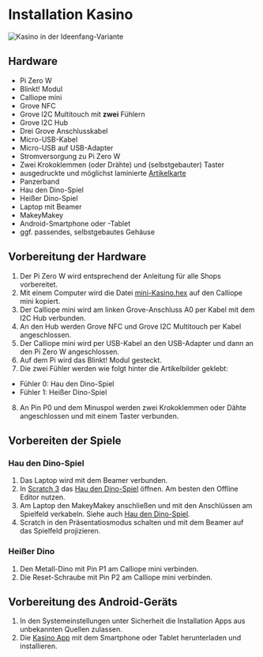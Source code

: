 # Installation Kasino

![Kasino in der Ideenfang-Variante](fotos/Kasino_Ideenfang.jpg?raw=true "Title")

## Hardware

* Pi Zero W
* Blinkt! Modul
* Calliope mini
* Grove NFC
* Grove I2C Multitouch mit **zwei** Fühlern
* Grove I2C Hub
* Drei Grove Anschlusskabel
* Micro-USB-Kabel
* Micro-USB auf USB-Adapter
* Stromversorgung zu Pi Zero W
* Zwei Krokoklemmen (oder Drähte) und (selbstgebauter) Taster
* ausgedruckte und möglichst laminierte [Artikelkarte](https://github.com/infchem/T-Race/blob/master/Shops/Shop-Artikel.pdf)
* Panzerband
* Hau den Dino-Spiel
* Heißer Dino-Spiel
* Laptop mit Beamer
* MakeyMakey
* Android-Smartphone oder -Tablet
* ggf. passendes, selbstgebautes Gehäuse

## Vorbereitung der Hardware
1. Der Pi Zero W wird entsprechend der Anleitung für alle Shops vorbereitet.
2. Mit einem Computer wird die Datei [mini-Kasino.hex](https://github.com/infchem/T-Race/blob/master/Shops/Kasino/mini-Kasino.hex) auf den Calliope mini kopiert.
2. Der Calliope mini wird am linken Grove-Anschluss A0 per Kabel mit dem I2C Hub verbunden.
3. An den Hub werden Grove NFC und Grove I2C Multitouch per Kabel angeschlossen.
4. Der Calliope mini wird per USB-Kabel an den USB-Adapter und dann an den Pi Zero W angeschlossen.
5. Auf dem Pi wird das Blinkt! Modul gesteckt.
6. Die zwei Fühler werden wie folgt hinter die Artikelbilder geklebt:
* Fühler 0: Hau den Dino-Spiel
* Fühler 1: Heißer Dino-Spiel
8. An Pin P0 und dem Minuspol werden zwei Krokoklemmen oder Dähte angeschlossen und mit einem Taster verbunden.

## Vorbereiten der Spiele
### Hau den Dino-Spiel
1. Das Laptop wird mit dem Beamer verbunden.
2. In [Scratch 3](https://scratch.mit.edu) das [Hau den Dino-Spiel](https://github.com/infchem/T-Race/blob/master/Shops/Kasino/Hau%20den%20Dino.sb3) öffnen. Am besten den Offline Editor nutzen.
3. Am Laptop den MakeyMakey anschließen und mit den Anschlüssen am Spielfeld verkabeln. Siehe auch [Hau den Dino-Spiel](hau-den-dino.md).
4. Scratch in den Präsentatiosmodus schalten und mit dem Beamer auf das Spielfeld projizieren.

### Heißer Dino
1. Den Metall-Dino mit Pin P1 am Calliope mini verbinden.
2. Die Reset-Schraube mit Pin P2 am Calliope mini verbinden.

## Vorbereitung des Android-Geräts
1. In den Systemeinstellungen unter Sicherheit die Installation Apps aus unbekannten Quellen zulassen.
2. Die [Kasino App](https://github.com/infchem/T-Race/blob/master/Shops/Kasino/T_Race_Kasino.apk) mit dem Smartphone oder Tablet herunterladen und installieren.
